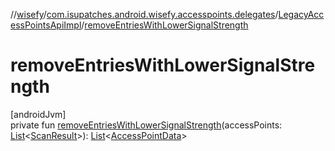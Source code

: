 //[wisefy](../../../index.md)/[com.isupatches.android.wisefy.accesspoints.delegates](../index.md)/[LegacyAccessPointsApiImpl](index.md)/[removeEntriesWithLowerSignalStrength](remove-entries-with-lower-signal-strength.md)

# removeEntriesWithLowerSignalStrength

[androidJvm]\
private fun [removeEntriesWithLowerSignalStrength](remove-entries-with-lower-signal-strength.md)(accessPoints: [List](https://kotlinlang.org/api/latest/jvm/stdlib/kotlin.collections/-list/index.html)<[ScanResult](https://developer.android.com/reference/kotlin/android/net/wifi/ScanResult.html)>): [List](https://kotlinlang.org/api/latest/jvm/stdlib/kotlin.collections/-list/index.html)<[AccessPointData](../../com.isupatches.android.wisefy.accesspoints.entities/-access-point-data/index.md)>
